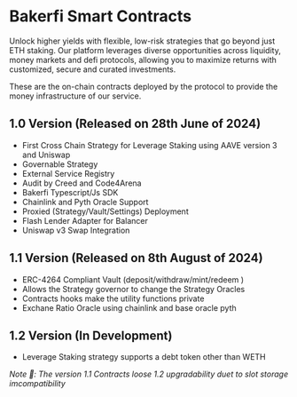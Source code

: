 # Bakerfi Smart Contracts

Unlock higher yields with flexible, low-risk strategies that go beyond just ETH staking. Our platform leverages diverse opportunities across liquidity, money markets and defi protocols, allowing you to maximize returns with customized, secure and curated investments.

These are the on-chain contracts deployed by the protocol to provide the money infrastructure of our service.

## 1.0 Version (Released on 28th June of 2024)

* First Cross Chain Strategy for Leverage Staking using AAVE version 3 and Uniswap
* Governable Strategy
* External Service Registry
* Audit by Creed and Code4Arena
* Bakerfi Typescript/Js SDK
* Chainlink and Pyth Oracle Support
* Proxied (Strategy/Vault/Settings) Deployment
* Flash Lender Adapter for Balancer
* Uniswap v3 Swap Integration

## 1.1 Version (Released on 8th August of 2024)

* ERC-4264 Compliant Vault (deposit/withdraw/mint/redeem )
* Allows the Strategy governor to change the Strategy Oracles
* Contracts hooks make the utility functions private
* Exchane Ratio Oracle using chainlink and base oracle pyth

## 1.2 Version (In Development)
* Leverage Staking strategy supports a debt token other than WETH

*Note 🔔: The version 1.1 Contracts loose 1.2 upgradability duet to slot storage imcompatibility*

